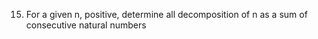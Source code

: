 15. For a given n, positive, determine all decomposition of n as a sum of consecutive natural numbers
